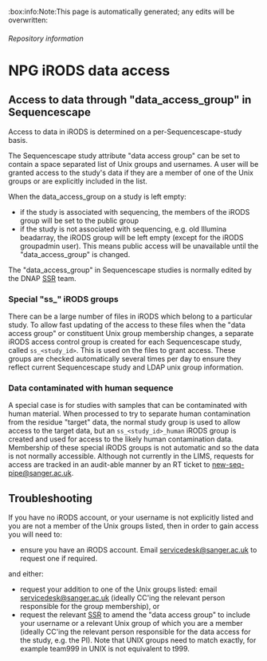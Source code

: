 <!-- Space: NPG -->
<!-- Parent: iRODS -->
<!-- Title: NPG iRODS access control -->

<!-- Macro: :box:([^:]+):([^:]*):(.+):
     Template: ac:box
     Icon: true
     Name: ${1}
     Title: ${2}
     Body: ${3} -->

:box:info:Note:This page is automatically generated; any edits will be overwritten:

###### Repository information

<!-- Include: docs/includes/repo-metadata.md -->

# NPG iRODS data access

## Access to data through "data_access_group" in Sequencescape

Access to data in iRODS is determined on a per-Sequencescape-study basis.

The Sequencescape study attribute "data access group" can be set to contain a
space separated list of Unix groups and usernames. A user will be granted
access to the study's data if they are a member of one of the Unix groups or
are explicitly included in the list.

When the data_access_group on a study is left empty:
- if the study is associated with sequencing, the members of the iRODS group
will be set to the public group
- if the study is not associated with sequencing, e.g. old Illumina
beadarray, the iRODS group will be left empty (except for the iRODS groupadmin
user). This means public access will be unavailable until the
"data_access_group" is changed.

The "data_access_group" in Sequencescape studies is normally edited by the DNAP
[SSR](https://fred.wellcomegenomecampus.org/page/5317?SearchId=2458147) team.

### Special "ss_" iRODS groups

There can be a large number of files in iRODS which belong to a particular
study. To allow fast updating of the access to these files when the "data
access group" or constituent Unix group membership changes, a separate iRODS
access control group is created for each Sequencescape study, called 
`ss_<study_id>`. This is used on the files to grant access. These groups are
checked automatically several times per day to ensure they reflect current
Sequencescape study and LDAP unix group information.

### Data contaminated with human sequence

A special case is for studies with samples that can be contaminated with human
material. When processed to try to separate human contamination from the residue
"target" data, the normal study group is used to allow access to the target data,
but an `ss_<study_id>_human` iRODS group is created and used for access to the
likely human contamination data. Membership of these special iRODS groups is
not automatic and so the data is not normally accessible. Although not currently
in the LIMS, requests for access are tracked in an audit-able manner by an RT
ticket to new-seq-pipe@sanger.ac.uk.


## Troubleshooting

If you have no iRODS account, or your username is not explicitly listed and
you are not a member of the Unix groups listed, then in order to gain access
you will need to: 
- ensure you have an iRODS account. Email servicedesk@sanger.ac.uk to request
one if required.

and either:
- request your addition to one of the Unix groups listed: email
servicedesk@sanger.ac.uk (ideally CC'ing the relevant person responsible for
the group membership), or
- request the relevant
[SSR](https://fred.wellcomegenomecampus.org/page/5317?SearchId=2458147)
to amend the "data access group" to include your username or a relevant Unix
group of which you are a member (ideally CC'ing the relevant person responsible
for the data access for the study, e.g. the PI). Note that UNIX groups need to
match exactly, for example team999 in UNIX is not equivalent to t999.
